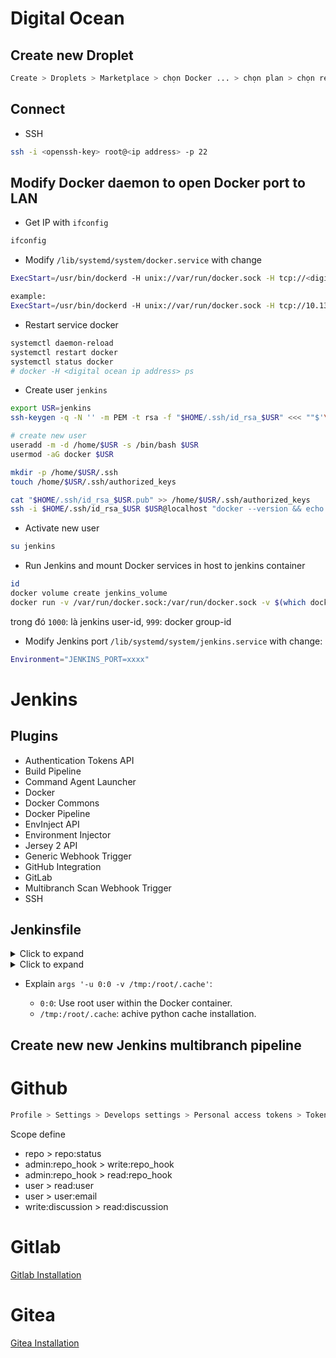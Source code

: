 # Digital Ocean

## Create new Droplet

```bash
Create > Droplets > Marketplace > chọn Docker ... > chọn plan > chọn region > Add SSH > Choose a hostname
```

## Connect

- SSH

```bash
ssh -i <openssh-key> root@<ip address> -p 22 
```

## Modify Docker daemon to open Docker port to LAN

- Get IP with `ifconfig`

```bash
ifconfig
```

- Modify `/lib/systemd/system/docker.service` with change

```bash
ExecStart=/usr/bin/dockerd -H unix://var/run/docker.sock -H tcp://<digital ocean ip address> --containerd=/run/containerd/containerd.sock

example:
ExecStart=/usr/bin/dockerd -H unix://var/run/docker.sock -H tcp://10.137.0.2 --containerd=/run/containerd/containerd.sock
```

- Restart service docker

```bash
systemctl daemon-reload
systemctl restart docker
systemctl status docker
# docker -H <digital ocean ip address> ps
```

- Create user `jenkins`

```bash
export USR=jenkins
ssh-keygen -q -N '' -m PEM -t rsa -f "$HOME/.ssh/id_rsa_$USR" <<< ""$'\n'"y" 2>&1 >/dev/null

# create new user
useradd -m -d /home/$USR -s /bin/bash $USR
usermod -aG docker $USR

mkdir -p /home/$USR/.ssh
touch /home/$USR/.ssh/authorized_keys

cat "$HOME/.ssh/id_rsa_$USR.pub" >> /home/$USR/.ssh/authorized_keys
ssh -i $HOME/.ssh/id_rsa_$USR $USR@localhost "docker --version && echo '>>> DONE. New user added'"
```

- Activate new user

```bash
su jenkins
```

- Run Jenkins and mount Docker services in host to jenkins container

```bash
id
docker volume create jenkins_volume
docker run -v /var/run/docker.sock:/var/run/docker.sock -v $(which docker):$(which docker) -v jenkins_volume:/var/jenkins_home -p 8081:8080 --user 1000:999 --name jenkins -d jenkins/jenkins:lts
```

trong đó `1000`: là jenkins user-id, `999`: docker group-id

- Modify Jenkins port `/lib/systemd/system/jenkins.service` with change:

```bash
Environment="JENKINS_PORT=xxxx"
```

# Jenkins

## Plugins

- Authentication Tokens API
- Build Pipeline
- Command Agent Launcher
- Docker
- Docker Commons
- Docker Pipeline
- EnvInject API
- Environment Injector
- Jersey 2 API
- Generic Webhook Trigger
- GitHub Integration
- GitLab
- Multibranch Scan Webhook Trigger
- SSH

## Jenkinsfile

<details>
  <summary>Click to expand</summary>

```bash
pipeline {
    agent none

    environment {
        DOCKER_IMAGE = 'nhtua/flask-docker'
    }

    stages {
        stage('Test') {
            agent {
                    docker {
                        image 'python:3.8-slim-buster'
                        args '-u 0:0 -v /tmp:/root/.cache'
                    }
            }
            steps {
                sh 'pip install poetry'
                sh 'poetry install'
                sh 'poetry run pytest'
            }
        }

        stage('build') {
            agent { node { label 'master' } }
            environment {
                DOCKER_TAG = "${GIT_BRANCH.tokenize('/').pop()}-${BUILD_NUMBER}-${GIT_COMMIT.substring(0, 7)}"
            }
            steps {
                withCredentials([usernamePassword(credentialsId: 'docker-hub', usernameVariable: 'DOCKER_USERNAME', passwordVariable: 'DOCKER_PASSWORD')]) {
                    sh 'echo $DOCKER_PASSWORD | docker login --username $DOCKER_USERNAME --password-stdin'
                }

                sh "docker build -t ${DOCKER_IMAGE}:${DOCKER_TAG} . "
                sh "docker push ${DOCKER_IMAGE}:${DOCKER_TAG}"
                script {
                    if (GIT_BRANCH ==~ /.*master.*/) {
                        sh "docker tag ${DOCKER_IMAGE}:${DOCKER_TAG} ${DOCKER_IMAGE}:latest"
                        sh "docker push ${DOCKER_IMAGE}:latest"
                    }
                }

                //clean to save disk
                sh "docker image rm ${DOCKER_IMAGE}:${DOCKER_TAG}"
            }
        }
    }

    post {
        success {
            echo 'SUCCESSFUL'
        }
        failure {
            echo 'FAILED'
        }
    }
}
```

</details>

<details>
  <summary>Click to expand</summary>

```bash
pipeline {
    agent any

    triggers {
        cron('0 */1 * * *')
        gitlab(triggerOnPush: true, triggerOnMergeRequest: true, branchFilterType: 'All')
    }

    stages {
        stage('TimerTrigger') {
            when {
                triggeredBy "TimerTrigger"
            }
            steps {
                echo '------------------------------------------- TimerTrigger'
                script {
                    if (env.BRANCH_NAME == 'main') {
                        sh 'echo "GIT_BRANCH: $GIT_BRANCH"'
                        sh 'echo ${SAVE_VCAST_REPORT_DIR}'
                        sh "sudo /usr/bin/bash ./run.sh -b \${GIT_BRANCH}"
                    }
                }
            }
        }
        stage('GitLabWebHookCause') {
            when {
                not {
                    triggeredBy "TimerTrigger"
                }
            }
            steps {
                echo '------------------------------------------- GitLabWebHookCause'
                script {
                    if (env.BRANCH_NAME == 'main') {
                        sh 'echo "GIT_BRANCH: $GIT_BRANCH"'
                        sh "sudo /usr/bin/bash ./run.sh -b \${GIT_BRANCH}"
                    }
                    else {
                        sh 'echo "GIT_BRANCH: $GIT_BRANCH"'
                        sh 'echo ${SAVE_VCAST_REPORT_DIR}'
                        sh "sudo /usr/bin/bash ./run.sh -b \${GIT_BRANCH}"
                    }
                }
            }
        }
    }
}

```

</details>

- Explain `args '-u 0:0 -v /tmp:/root/.cache'`:

	- `0:0`: Use root user within the Docker container.
	- `/tmp:/root/.cache`: achive python cache installation.

## Create new new Jenkins multibranch pipeline

# Github

```bash
Profile > Settings > Develops settings > Personal access tokens > Tokens (classic) > Generate new token
```

Scope define

- repo > repo:status
- admin:repo_hook > write:repo_hook
- admin:repo_hook > read:repo_hook
- user > read:user
- user > user:email
- write:discussion > read:discussion



# Gitlab

[Gitlab Installation](gitlab-setup.md)

# Gitea

[Gitea Installation](gitea-setup.md)
